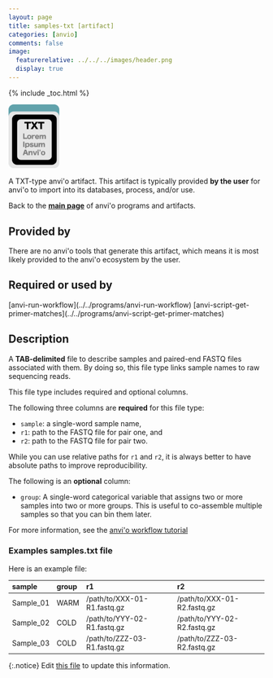 ```yaml
---
layout: page
title: samples-txt [artifact]
categories: [anvio]
comments: false
image:
  featurerelative: ../../../images/header.png
  display: true
---
```



{% include _toc.html %}


<img src="../../images/icons/TXT.png" alt="TXT" style="width:100px; border:none" />

A TXT-type anvi'o artifact. This artifact is typically provided **by the user** for anvi'o to import into its databases, process, and/or use.

Back to the **[main page](../../)** of anvi'o programs and artifacts.

## Provided by


There are no anvi'o tools that generate this artifact, which means it is most likely provided to the anvi'o ecosystem by the user.


## Required or used by


<p style="text-align: left" markdown="1"><span class="artifact-r">[anvi-run-workflow](../../programs/anvi-run-workflow)</span> <span class="artifact-r">[anvi-script-get-primer-matches](../../programs/anvi-script-get-primer-matches)</span></p>


## Description

A **TAB-delimited** file to describe samples and paired-end FASTQ files associated with them. By doing so, this file type links sample names to raw sequencing reads.

This file type includes required and optional columns.

The following three columns are **required** for this file type:

* `sample`: a single-word sample name,
* `r1`: path to the FASTQ file for pair one, and
* `r2`: path to the FASTQ file for pair two.

While you can use relative paths for `r1` and `r2`, it is always better to have absolute paths to improve reproducibility.

The following is an **optional** column:

* `group`: A single-word categorical variable that assigns two or more samples into two or more groups. This is useful to co-assemble multiple samples so that you can bin them later. 

For more information, see the [anvi'o workflow tutorial](https://merenlab.org/2018/07/09/anvio-snakemake-workflows/#samplestxt)

### Examples samples.txt file

Here is an example file:

|sample|group|r1|r2|
|:--|:--|:--|:--|
|Sample_01|WARM|/path/to/XXX-01-R1.fastq.gz|/path/to/XXX-01-R2.fastq.gz|
|Sample_02|COLD|/path/to/YYY-02-R1.fastq.gz|/path/to/YYY-02-R2.fastq.gz|
|Sample_03|COLD|/path/to/ZZZ-03-R1.fastq.gz|/path/to/ZZZ-03-R2.fastq.gz|


{:.notice}
Edit [this file](https://github.com/merenlab/anvio/tree/master/anvio/docs/artifacts/samples-txt.md) to update this information.

